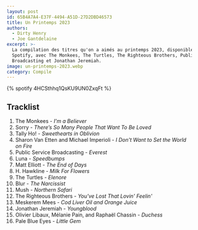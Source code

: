 ```yaml
---
layout: post
id: 65B4A7A4-E37F-4494-A51D-27D2DBD46573
title: Un Printemps 2023
authors:
  - Dirty Henry
  - Joe Gantdelaine
excerpt: >-
  La compilation des titres qu'on a aimés au printemps 2023, disponible sur
  Spotify, avec The Monkees, The Turtles, The Righteous Brothers, Public Service
  Broadcasting et Jonathan Jeremiah.
image: un-printemps-2023.webp
category: Compile
---
```


{% spotify 4HCSthhq1QsKU9UN0ZxqFt %}

## Tracklist

1. The Monkees - _I'm a Believer_
2. Sorry - _There’s So Many People That Want To Be Loved_
3. Tally Ho! - _Sweethearts in Oblivion_
4. Sharon Van Etten and Michael Imperioli - _I Don't Want to Set the World on
   Fire_
5. Public Service Broadcasting - _Everest_
6. Luna - _Speedbumps_
7. Matt Elliott - _The End of Days_
8. H. Hawkline - _Milk For Flowers_
9. The Turtles - _Elenore_
10. Blur - _The Narcissist_
11. Mush - _Northern Safari_
12. The Righteous Brothers - _You've Lost That Lovin' Feelin'_
13. Meskerem Mees - _Cod Liver Oil and Orange Juice_
14. Jonathan Jeremiah - _Youngblood_
15. Olivier Libaux, Mélanie Pain, and Raphaël Chassin - _Duchess_
16. Pale Blue Eyes - _Little Gem_
